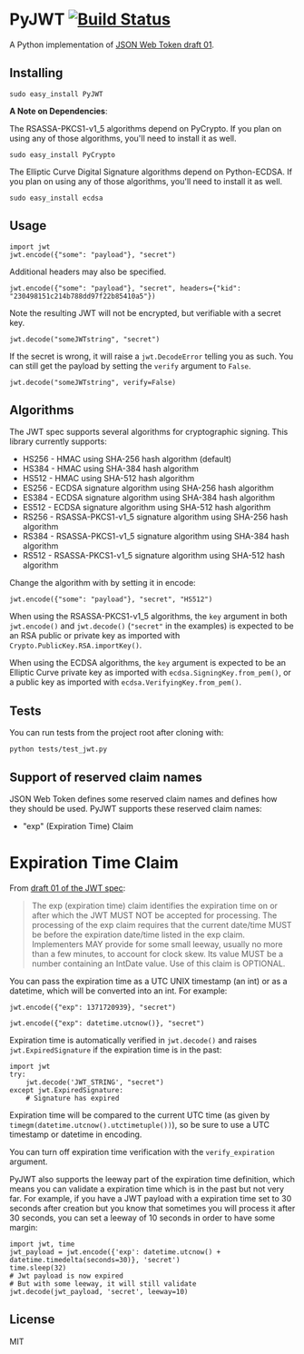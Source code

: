 PyJWT [![Build Status](https://travis-ci.org/progrium/pyjwt.png?branch=master)](https://travis-ci.org/progrium/pyjwt)
=====
A Python implementation of [JSON Web Token draft 01](http://self-issued.info/docs/draft-jones-json-web-token-01.html).

Installing
----------

    sudo easy_install PyJWT

**A Note on Dependencies**:

The RSASSA-PKCS1-v1_5 algorithms depend on PyCrypto. If you plan on
using any of those algorithms, you'll need to install it as well.

    sudo easy_install PyCrypto

The Elliptic Curve Digital Signature algorithms depend on Python-ECDSA. If
you plan on using any of those algorithms, you'll need to install it as well.

    sudo easy_install ecdsa

Usage
-----

    import jwt
    jwt.encode({"some": "payload"}, "secret")

Additional headers may also be specified.

    jwt.encode({"some": "payload"}, "secret", headers={"kid": "230498151c214b788dd97f22b85410a5"})

Note the resulting JWT will not be encrypted, but verifiable with a secret key.

    jwt.decode("someJWTstring", "secret")

If the secret is wrong, it will raise a `jwt.DecodeError` telling you as such.
You can still get the payload by setting the `verify` argument to `False`.

    jwt.decode("someJWTstring", verify=False)

Algorithms
----------

The JWT spec supports several algorithms for cryptographic signing. This library
currently supports:

* HS256 - HMAC using SHA-256 hash algorithm (default)
* HS384 - HMAC using SHA-384 hash algorithm
* HS512 - HMAC using SHA-512 hash algorithm
* ES256 - ECDSA signature algorithm using SHA-256 hash algorithm
* ES384 - ECDSA signature algorithm using SHA-384 hash algorithm
* ES512 - ECDSA signature algorithm using SHA-512 hash algorithm
* RS256 - RSASSA-PKCS1-v1_5 signature algorithm using SHA-256 hash algorithm
* RS384 - RSASSA-PKCS1-v1_5 signature algorithm using SHA-384 hash algorithm
* RS512 - RSASSA-PKCS1-v1_5 signature algorithm using SHA-512 hash algorithm

Change the algorithm with by setting it in encode:

    jwt.encode({"some": "payload"}, "secret", "HS512")

When using the RSASSA-PKCS1-v1_5 algorithms, the `key` argument in both
`jwt.encode()` and `jwt.decode()` (`"secret"` in the examples) is expected to
be an RSA public or private key as imported with `Crypto.PublicKey.RSA.importKey()`.

When using the ECDSA algorithms, the `key` argument is expected to
be an Elliptic Curve private key as imported with `ecdsa.SigningKey.from_pem()`,
or a public key as imported with `ecdsa.VerifyingKey.from_pem()`.

Tests
-----

You can run tests from the project root after cloning with:

    python tests/test_jwt.py

Support of reserved claim names
-------------------------------

JSON Web Token defines some reserved claim names and defines how they should be
used. PyJWT supports these reserved claim names:

 - "exp" (Expiration Time) Claim

Expiration Time Claim
=====================

From [draft 01 of the JWT spec](http://self-issued.info/docs/draft-jones-json-web-token-01.html#ReservedClaimName):

> The exp (expiration time) claim identifies the expiration time on or after
> which the JWT MUST NOT be accepted for processing. The processing of the exp
> claim requires that the current date/time MUST be before the expiration
> date/time listed in the exp claim. Implementers MAY provide for some small
> leeway, usually no more than a few minutes, to account for clock skew. Its
> value MUST be a number containing an IntDate value. Use of this claim is
> OPTIONAL.

You can pass the expiration time as a UTC UNIX timestamp (an int) or as a
datetime, which will be converted into an int. For example:

    jwt.encode({"exp": 1371720939}, "secret")

    jwt.encode({"exp": datetime.utcnow()}, "secret")

Expiration time is automatically verified in `jwt.decode()` and raises
`jwt.ExpiredSignature` if the expiration time is in the past:

    import jwt
    try:
        jwt.decode('JWT_STRING', "secret")
    except jwt.ExpiredSignature:
        # Signature has expired

Expiration time will be compared to the current UTC time (as given by
`timegm(datetime.utcnow().utctimetuple())`), so be sure to use a UTC timestamp
or datetime in encoding.

You can turn off expiration time verification with the `verify_expiration` argument.

PyJWT also supports the leeway part of the expiration time definition, which
means you can validate a expiration time which is in the past but not very far.
For example, if you have a JWT payload with a expiration time set to 30 seconds
after creation but you know that sometimes you will process it after 30 seconds,
you can set a leeway of 10 seconds in order to have some margin:

    import jwt, time
    jwt_payload = jwt.encode({'exp': datetime.utcnow() + datetime.timedelta(seconds=30)}, 'secret')
    time.sleep(32)
    # Jwt payload is now expired
    # But with some leeway, it will still validate
    jwt.decode(jwt_payload, 'secret', leeway=10)


License
-------

MIT
